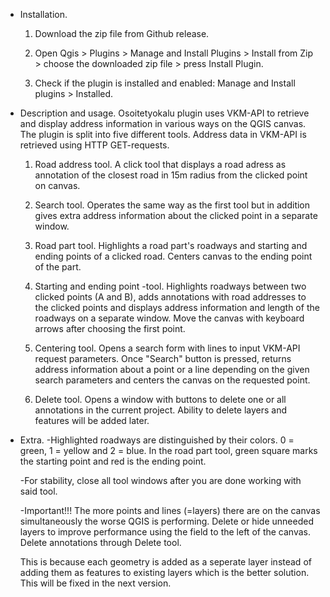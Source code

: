- Installation.
    1. Download the zip file from Github release.

    2. Open Qgis > Plugins > Manage and Install Plugins > Install from Zip > choose the downloaded zip file > press Install Plugin.

    3. Check if the plugin is installed and enabled: Manage and Install plugins > Installed.
    
- Description and usage.
    Osoitetyokalu plugin uses VKM-API to retrieve and display address information in various ways on the QGIS canvas. The plugin is split into five different tools. Address data in VKM-API is retrieved using HTTP GET-requests.

    1. Road address tool. A click tool that displays a road adress as annotation of the closest road in 15m radius from the clicked point on canvas.

    2. Search tool. Operates the same way as the first tool but in addition gives extra address information about the clicked point in a separate window.

    3. Road part tool. Highlights a road part's roadways and starting and ending points of a clicked road. Centers canvas to the ending point of the part.

    4. Starting and ending point -tool. Highlights roadways between two clicked points (A and B), adds annotations with road addresses to the clicked points and displays address information and length of the roadways on a separate window. Move the canvas with keyboard arrows after choosing the first point.

    5. Centering tool. Opens a search form with lines to input VKM-API request parameters. Once "Search" button is pressed, returns address information about a point or a line depending on the given search parameters and centers the canvas on the requested point.

    6. Delete tool. Opens a window with buttons to delete one or all annotations in the current project. Ability to delete layers and features will be added later.

- Extra.
    -Highlighted roadways are distinguished by their colors. 0 = green, 1 = yellow and 2 = blue. In the road part tool, green square marks the starting point and red is the ending point.

    -For stability, close all tool windows after you are done working with said tool.

    -Important!!! The more points and lines (=layers) there are on the canvas simultaneously the worse QGIS is performing. Delete or hide unneeded layers to improve performance using the field to the left of the canvas. Delete annotations through Delete tool.

    This is because each geometry is added as a seperate layer instead of adding them as features to existing layers which is the better solution. This will be fixed in the next version.